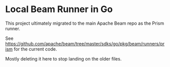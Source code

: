 # Local Beam Runner in Go

This project ultimately migrated to the main Apache Beam repo as the Prism
runner.

See https://github.com/apache/beam/tree/master/sdks/go/pkg/beam/runners/prism
for the current code.

Mostly deleting it here to stop landing on the older files.